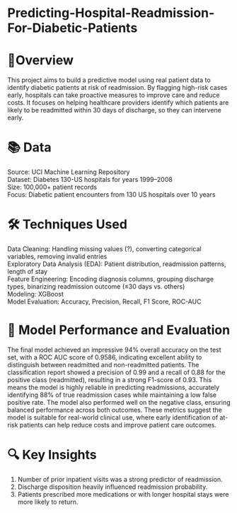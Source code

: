 # Predicting-Hospital-Readmission-For-Diabetic-Patients
# 📌Overview
This project aims to build a predictive model using real patient data to identify diabetic patients at risk of readmission. By flagging high-risk cases early, hospitals can take proactive measures to improve care and reduce costs. It focuses on helping healthcare providers identify which patients are likely to be readmitted within 30 days of discharge, so they can intervene early.

# 📚 Data
Source: UCI Machine Learning Repository\
Dataset: Diabetes 130-US hospitals for years 1999–2008\
Size: 100,000+ patient records\
Focus: Diabetic patient encounters from 130 US hospitals over 10 years

# 🛠️ Techniques Used
Data Cleaning: Handling missing values (?), converting categorical variables, removing invalid entries\
Exploratory Data Analysis (EDA): Patient distribution, readmission patterns, length of stay\
Feature Engineering: Encoding diagnosis columns, grouping discharge types, binarizing readmission outcome (≤30 days vs. others)\
Modeling: XGBoost\
Model Evaluation: Accuracy, Precision, Recall, F1 Score, ROC-AUC

# 🤖 Model Performance and Evaluation
The final model achieved an impressive 94% overall accuracy on the test set, with a ROC AUC score of 0.9586, indicating excellent ability to distinguish between readmitted and non-readmitted patients. The classification report showed a precision of 0.99 and a recall of 0.88 for the positive class (readmitted), resulting in a strong F1-score of 0.93. This means the model is highly reliable in predicting readmissions, accurately identifying 88% of true readmission cases while maintaining a low false positive rate. The model also performed well on the negative class, ensuring balanced performance across both outcomes. These metrics suggest the model is suitable for real-world clinical use, where early identification of at-risk patients can help reduce costs and improve patient care outcomes.

# 🔍 Key Insights
1. Number of prior inpatient visits was a strong predictor of readmission.
2. Discharge disposition heavily influenced readmission probability.
3. Patients prescribed more medications or with longer hospital stays were more likely to return.
